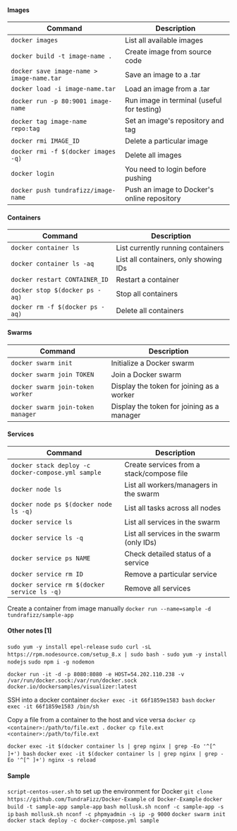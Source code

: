 #### Images
| Command                                   | Description                                 |
| ----------------------------------------- | ------------------------------------------- |
| `docker images`                           | List all available images                   |
| `docker build -t image-name .`            | Create image from source code               |
| `docker save image-name > image-name.tar` | Save an image to a .tar                     |
| `docker load -i image-name.tar`           | Load an image from a .tar                   |
| `docker run -p 80:9001 image-name`        | Run image in terminal (useful for testing)  |
| `docker tag image-name repo:tag`          | Set an image's repository and tag           |
| `docker rmi IMAGE_ID`                     | Delete a particular image                   |
| `docker rmi -f $(docker images -q)`       | Delete all images                           |
| `docker login`                            | You need to login before pushing            |
| `docker push tundrafizz/image-name`       | Push an image to Docker's online repository |

#### Containers
| Command                         | Description                           |
| ------------------------------- | ------------------------------------- |
| `docker container ls`           | List currently running containers     |
| `docker container ls -aq`       | List all containers, only showing IDs |
| `docker restart CONTAINER_ID`   | Restart a container                   |
| `docker stop $(docker ps -aq)`  | Stop all containers                   |
| `docker rm -f $(docker ps -aq)` | Delete all containers                 |

#### Swarms
| Command                           | Description                                |
| --------------------------------- | ------------------------------------------ |
| `docker swarm init`               | Initialize a Docker swarm                  |
| `docker swarm join TOKEN`         | Join a Docker swarm                        |
| `docker swarm join-token worker`  | Display the token for joining as a worker  |
| `docker swarm join-token manager` | Display the token for joining as a manager |

#### Services
| Command                                             | Description                               |
| --------------------------------------------------- | ----------------------------------------- |
| `docker stack deploy -c docker-compose.yml sample`  | Create services from a stack/compose file |
| `docker node ls`                                    | List all workers/managers in the swarm    |
| `docker node ps $(docker node ls -q)`               | List all tasks across all nodes           |
| `docker service ls`                                 | List all services in the swarm            |
| `docker service ls -q`                              | List all services in the swarm (only IDs) |
| `docker service ps NAME`                            | Check detailed status of a service        |
| `docker service rm ID`                              | Remove a particular service               |
| `docker service rm $(docker service ls -q)`         | Remove all services                       |

Create a container from image manually
`docker run --name=sample -d tundrafizz/sample-app`

#### Other notes [1]

`sudo yum -y install epel-release`
`sudo curl -sL https://rpm.nodesource.com/setup_8.x | sudo bash -`
`sudo yum -y install nodejs`
`sudo npm i -g nodemon`

`docker run -it -d -p 8080:8080 -e HOST=54.202.110.238 -v /var/run/docker.sock:/var/run/docker.sock docker.io/dockersamples/visualizer:latest`

SSH into a docker container
`docker exec -it 66f1859e1583 bash`
`docker exec -it 66f1859e1583 /bin/sh`

Copy a file from a container to the host and vice versa
`docker cp <container>:/path/to/file.ext .`
`docker cp file.ext <container>:/path/to/file.ext`

`docker exec -it $(docker container ls | grep nginx | grep -Eo '^[^ ]+') bash`
`docker exec -it $(docker container ls | grep nginx | grep -Eo '^[^ ]+') nginx -s reload`

#### Sample
`script-centos-user.sh` to set up the environment for Docker
`git clone https://github.com/TundraFizz/Docker-Example`
`cd Docker-Example`
`docker build -t sample-app sample-app`
`bash mollusk.sh nconf -c sample-app -s ip`
`bash mollusk.sh nconf -c phpmyadmin -s ip -p 9000`
`docker swarm init`
`docker stack deploy -c docker-compose.yml sample`

